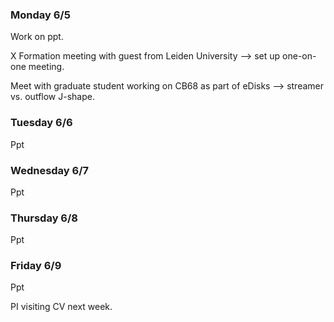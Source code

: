 ### Monday 6/5

Work on ppt.

X Formation meeting with guest from Leiden University --> set up one-on-one meeting.

Meet with graduate student working on CB68 as part of eDisks --> streamer vs. outflow J-shape.

### Tuesday 6/6

Ppt

### Wednesday 6/7

Ppt

### Thursday 6/8

Ppt

### Friday 6/9

Ppt

PI visiting CV next week.
